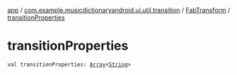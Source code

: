 [app](../../index.md) / [com.example.musicdictionaryandroid.ui.util.transition](../index.md) / [FabTransform](index.md) / [transitionProperties](./transition-properties.md)

# transitionProperties

`val transitionProperties: `[`Array`](https://kotlinlang.org/api/latest/jvm/stdlib/kotlin/-array/index.html)`<`[`String`](https://kotlinlang.org/api/latest/jvm/stdlib/kotlin/-string/index.html)`>`